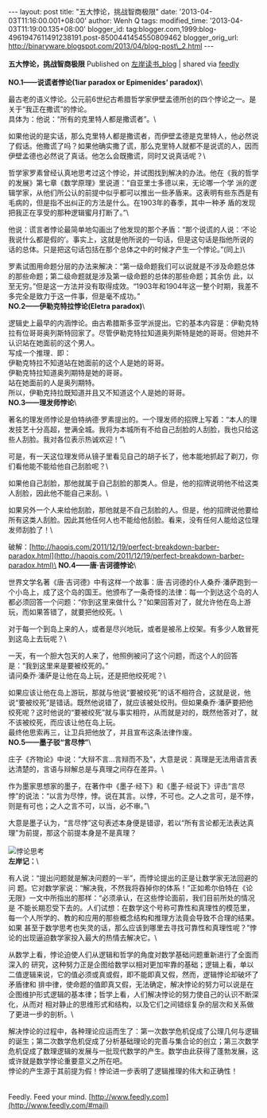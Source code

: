 --- layout: post title: "五大悖论，挑战智商极限" date:
'2013-04-03T11:16:00.001+08:00' author: Wenh Q tags: modified\_time:
'2013-04-03T11:19:00.135+08:00' blogger\_id:
tag:blogger.com,1999:blog-4961947611491238191.post-8500441454550809462
blogger\_orig\_url:
http://binaryware.blogspot.com/2013/04/blog-post\_2.html ---
\
  \
**五大悖论，挑战智商极限**
Published on [左岸读书\_blog](http://www.zreading.cn/archives/3701.html)
| shared via [feedly](http://www.feedly.com/)
\
\
**NO.1——说谎者悖论(1iar paradox or Epimenides’ paradox)**\

最古老的语义悖论。公元前6世纪古希腊哲学家伊壁孟德所创的四个悖论之一。是关于“我正在撒谎”的悖论。\
 具体为：他说：“所有的克里特人都是撒谎者”。\

如果他说的是实话，那么克里特人都是撒谎者，而伊壁孟德是克里特人，他必然说了假话。他撒谎了吗？如果他确实撒了谎，那么克里特人就都不是说谎的人，因而伊壁孟德也必然说了真话。他怎么会既撒谎，同时又说真话呢？\

哲学家罗素曾经认真地思考过这个悖论，并试图找到解决的办法。他在《我的哲学的发展》第七章《数学原理》里说道：“自亚里士多德以来，无论哪一个学
派的逻辑学家，从他们所公认的前提中似乎都可以推出一些矛盾来。这表明有些东西是有毛病的，但是指不出纠正的方法是什么。在1903年的春季，其中一种矛
盾的发现把我正在享受的那种逻辑蜜月打断了。”\

他说：谎言者悖论最简单地勾画出了他发现的那个矛盾：“那个说谎的人说：‘不论我说什么都是假的’。事实上，这就是他所说的一句话，但是这句话是指他所说的话的总体。只是把这句话包括在那个总体之中的时候才产生一个悖论。”(同上)\

罗素试图用命题分层的办法来解决：“第一级命题我们可以说就是不涉及命题总体的那些命题；第二级命题就是涉及第一级命题的总体的那些命题；其余仿
此，以至无穷。”但是这一方法并没有取得成效。“1903年和1904年这一整个时期，我差不多完全是致力于这一件事，但是毫不成功。”\
 **NO.2——伊勒克特拉悖论(Eletra paradox)**\

逻辑史上最早的内涵悖论。由古希腊斯多亚学派提出。它的基本内容是：伊勒克特拉有位哥哥奥列斯特回家了。尽管伊勒克特拉知道奥列斯特是她的哥哥。但她并不认识站在她面前的这个男人。\
 写成一个推理．即：\
 伊勒克特拉不知道站在她面前的这个人是她的哥哥。\
 伊勒克特拉知道奥列期特是她的哥哥。\
 站在她面前的人是奥列期特。\
 所以，伊勒克持拉既知道并且又不知道这个人是她的哥哥。\
 **NO.3——理发师悖论**\

著名的理发师悖论是伯特纳德·罗素提出的。一个理发师的招牌上写着：“本人的理发技艺十分高超，誉满全城。我将为本城所有不给自己刮脸的人刮脸，我也只给这些人刮脸。我对各位表示热诚欢迎！”\

可是，有一天这位理发师从镜子里看见自己的胡子长了，他本能地抓起了剃刀，你们看他能不能给他自己刮脸呢？\

如果他自己刮脸，那他就属于自己刮脸的那类人。但是，他的招牌说明他不给这类人刮脸，因此他不能自己来刮。\

如果另外一个人来给他刮脸，那他就是不自己刮脸的人。但是，他的招牌说他要给所有这类人刮脸。因此其他任何人也不能给他刮脸。看来，没有任何人能给这位理发师刮脸了！\

破解：[http://haoqis.com/2011/12/19/perfect-breakdown-barber-paradox.html](http://haoqis.com/2011/12/19/perfect-breakdown-barber-paradox.html)\
 **NO.4——唐·吉诃德悖论**\

世界文学名著《唐·吉诃德》中有这样一个故事：唐·吉诃德的仆人桑乔·潘萨跑到一个小岛上，成了这个岛的国王。他颁布了一条奇怪的法律：每一个到达这个岛的人都必须回答一个问题：“你到这里来做什么？”如果回答对了，就允许他在岛上游玩，而如果答错了，就要把他绞死。\

对于每一个到岛上来的人，或者是尽兴地玩，或者是被吊上绞架。有多少人敢冒死到这岛上去玩呢？\

一天，有一个胆大包天的人来了，他照例被问了这个问题，而这个人的回答是：“我到这里来是要被绞死的。”\
 请问桑乔·潘萨是让他在岛上玩，还是把他绞死呢？\

如果应该让他在岛上游玩，那就与他说“要被绞死”的话不相符合，这就是说，他说“要被绞死”是错话。既然他说错了，就应该被处绞刑。但如果桑乔·潘萨要把他绞死呢？这时他说的“要被绞死”就与事实相符，从而就是对的，既然他答对了，就不该被绞死，而应该让他在岛上玩。\
 最终他思索再三，让卫兵把他放了，并且宣布这条法律作废。\
 **NO.5——墨子驳“言尽悖”**\

庄子《齐物论》中说：“大辩不言…言辩而不及”，大意是说：真理是无法用语言表达清楚的，言语与辩解总是与真理之间存在差异。\

作为墨家思想家的墨子，在著作中《墨子·经下》和《墨子·经说下》评击“言尽悖”的说法：“以言为尽悖，悖。说在其言。以悖，不可也。之人之言可，是不悖，则是有可也；之人之言不可，以当，必不审。”\

大意是墨子认为，“言尽悖”这句表述本身便是错谬，若以“所有言论都无法表达真理”为前提，那这个前提本身是不是真理？\
 \
 ![悖论思考](http://pic.yupoo.com/zreading/CL04PY09/TbRVN.jpg)\
 **左岸记：**\

有人说：“提出问题就是解决问题的一半”，而悖论提出的正是让数学家无法回避的问
题。它对数学家说：“解决我，不然我将吞掉你的体系！”正如希尔伯特在《论无限》一文中所指出的那样：“必须承认，在这些悖论面前，我们目前所处的情况是
不能长期忍受下去的。人们试想：在数学这个号称可靠性和真理性的模范里，每一个人所学的、教的和应用的那些概念结构和推理方法竟会导致不合理的结果。如果
甚至于数学思考也失灵的话，那么应该到哪里去寻找可靠性和真理性呢？”悖论的出现逼迫数学家投入最大的热情去解决它。\

从数学上看，悖论迫使人们从逻辑和哲学的角度对数学基础问题重新进行了全面而深入的
研究，这种努力正是企图给数学以相对更加牢靠的基础；逻辑上看，单以二值逻辑来说，它的值必须或真或假，即不能即真又假，然而，逻辑悖论却破坏了矛盾律和
排中律，使命题的值即真又假，无法确定，解决悖论的努力可以说是在企图维护形式逻辑的基本律；哲学上看，人们解决悖论的努力使自己的认识不断深化，从而对
相对静止的思维形式和结构，以及它们之间错综复杂的层次和关系做了更进一步的剖析。\

解决悖论的过程中，各种理论应运而生了：第一次数学危机促成了公理几何与逻辑的诞生；第二次数学危机促成了分析基础理论的完善与集合论的创立；第三次数学危机促成了数理逻辑的发展与一批现代数学的产生。数学由此获得了蓬勃发展，这或许就是数学悖论重要意义之所在吧。\
 悖论的产生源于其前提为假！悖论进一步表明了逻辑推理的伟大和正确性！\
\
\
Feedly. Feed your mind.
[http://www.feedly.com](http://www.feedly.com/#mail)
